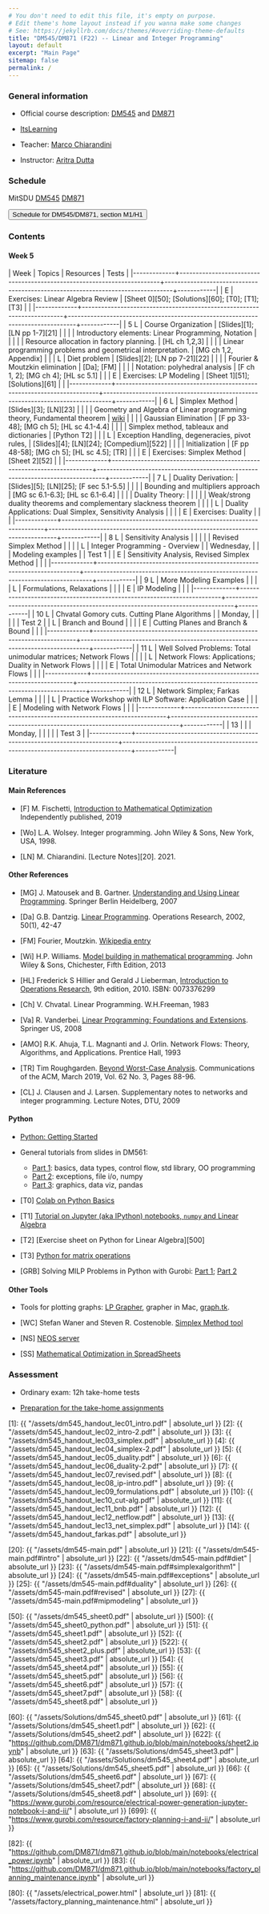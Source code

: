 ```yaml
---
# You don't need to edit this file, it's empty on purpose.
# Edit theme's home layout instead if you wanna make some changes
# See: https://jekyllrb.com/docs/themes/#overriding-theme-defaults
title: "DM545/DM871 (F22) -- Linear and Integer Programming"
layout: default
excerpt: "Main Page"
sitemap: false
permalink: /
---
```




### General information


- Official course description: [DM545](https://odin.sdu.dk/sitecore/index.php?a=searchfagbesk&internkode=dm545&lang=en) and [DM871](https://odin.sdu.dk/sitecore/index.php?a=searchfagbesk&internkode=dm871&lang=en)

- [ItsLearning](https://sdu.itslearning.com/main.aspx?CourseID=17727)

- Teacher: [Marco Chiarandini](https://imada.sdu.dk/~marco)

- Instructor: [Aritra Dutta](http://www.aritradutta.com/)


### Schedule


<p>
MitSDU
<a href="https://mitsdu.sdu.dk/skema/activity/N330047101/f22">DM545</a>
<a href="https://mitsdu.sdu.dk/skema/activity/N340030101/f22">DM871</a>
</p>

<button onclick="myFunction('h2')" class="w3-btn w3-cell
w3-left-align">Schedule for DM545/DM871, section M1/H1 <i class="fa fa-caret-down"></i></button>
<div id="h2" class="w3-container w3-hide">

<div class="w3-responsive">

<div w3-include-html="./assets/dm545_m1.html"></div>
<script>
w3.includeHTML();
</script>
</div>
</div>





### Contents


#### Week 5

| Week        | Topics                                                                 | Resources                                                                      | Tests      |
|-------------+------------------------------------------------------------------------+--------------------------------------------------------------------------------+------------|
| E           | Exercises: Linear Algebra Review                                       | [Sheet 0][50]; [Solutions][60]; [T0]; [T1]; [T3]                               |            |
|-------------+------------------------------------------------------------------------+--------------------------------------------------------------------------------+------------|
| 5 L         | Course Organization                                                    | [Slides][1]; [LN pp 1-7][21]                                                   |            |
|             | Introductory elements: Linear Programming, Notation                    |                                                                                |            |
|             | Resource allocation in factory planning.                               | [HL ch 1,2,3]                                                                  |            |
|             | Linear programming problems and geometrical interpretation.            | [MG ch 1,2, Appendix]                                                          |            |
| L           | Diet problem                                                           | [Slides][2]; [LN pp 7-21][22]                                                  |            |
|             | Fourier & Moutzkin elimination                                         | [Da]; [FM]                                                                     |            |
|             | Notation: polyhedral analysis                                          | [F ch 1, 2]; [MG ch 4]; [HL sc 5.1]                                            |            |
| E           | Exercises: LP Modeling                                                 | [Sheet 1][51]; [Solutions][61]                                                 |            |
|-------------+------------------------------------------------------------------------+--------------------------------------------------------------------------------+------------|
| 6        L  | Simplex Method                                                         | [Slides][3]; [LN][23]                                                          |            |
|             | Geometry and Algebra of Linear programming theory, Fundamental theorem | [wiki](http://en.wikipedia.org/wiki/Fundamental_theorem_of_linear_programming) |            |
|             | Gaussian Elimination                                                   | [F pp 33-48]; [MG ch 5]; [HL sc 4.1-4.4]                                       |            |
|             | Simplex method, tableaux and dictionaries                              | [Python T2]                                                                    |            |
| L           | Exception Handling, degeneracies, pivot rules,                         | [Slides][4]; [LN][24]; [Compedium][522]                                        |            |
|             | Initialization                                                         | [F pp 48-58]; [MG ch 5]; [HL sc 4.5]; [TR]                                     |            |
| E           | Exercises: Simplex Method                                              | [Sheet 2][52]                                                                  |            |
|-------------+------------------------------------------------------------------------+--------------------------------------------------------------------------------+------------|
| 7    L      | Duality Derivation:                                                    | [Slides][5]; [LN][25]; [F sec 5.1-5.5]                                         |            |
|             | Bounding and multipliers approach                                      | [MG sc 6.1-6.3]; [HL sc 6.1-6.4]                                               |            |
|             | Duality Theory:                                                        |                                                                                |            |
|             | Weak/strong duality theorems and complementary slackness theorem       |                                                                                |            |
| L           | Duality Applications: Dual Simplex, Sensitivity Analysis               |                                                                                |            |
| E           | Exercises: Duality                                                     |                                                                                |            |
|-------------+------------------------------------------------------------------------+--------------------------------------------------------------------------------+------------|
| 8      L    | Sensitivity Analysis                                                   |                                                                                |            |
|             | Revised Simplex Method                                                 |                                                                                |            |
| L           | Integer Programming - Overview                                         |                                                                                | Wednesday, |
|             | Modeling examples                                                      |                                                                                | Test 1     |
| E           | Sensitivity Analysis, Revised Simplex Method                           |                                                                                |            |
|-------------+------------------------------------------------------------------------+--------------------------------------------------------------------------------+------------|
| 9        L  | More Modeling Examples                                                 |                                                                                |            |
| L           | Formulations, Relaxations                                              |                                                                                |            |
| E           | IP Modeling                                                            |                                                                                |            |
|-------------+------------------------------------------------------------------------+--------------------------------------------------------------------------------+------------|
| 10        L | Chvatal Gomory cuts. Cutting Plane Algorithms                          |                                                                                | Monday,    |
|             |                                                                        |                                                                                | Test 2     |
| L           | Branch and Bound                                                       |                                                                                |            |
| E           | Cutting Planes and Branch & Bound                                      |                                                                                |            |
|-------------+------------------------------------------------------------------------+--------------------------------------------------------------------------------+------------|
| 11        L | Well Solved Problems: Total unimodular matrices; Network Flows         |                                                                                |            |
| L           | Network Flows: Applications; Duality in Network Flows                  |                                                                                |            |
| E           | Total Unimodular Matrices and Network Flows                            |                                                                                |            |
|-------------+------------------------------------------------------------------------+--------------------------------------------------------------------------------+------------|
| 12        L | Network Simplex; Farkas Lemma                                          |                                                                                |            |
| L           | Practice Workshop with ILP Software: Application Case                  |                                                                                |            |
| E           | Modeling with Network Flows                                            |                                                                                |            |
|-------------+------------------------------------------------------------------------+--------------------------------------------------------------------------------+------------|
| 13          |                                                                        |                                                                                | Monday,    |
|             |                                                                        |                                                                                | Test 3     |
|-------------+------------------------------------------------------------------------+--------------------------------------------------------------------------------+------------|


<!---
,[./Training/dm545_sheet0.pdf][Sheet0 with python]]; intro to Python: [[./Slides/dm545_python1.pdf][1] [[./Slides/dm545_python2.pdf][2] |            |
LP Software                                                            | [SS]; Section Python below                                                                         |            |
(Farkas Lemma)                                                         |                                                                                                    |            |
-->


### Literature

#### Main References


- [F] M. Fischetti, [Introduction to Mathematical Optimization](https://www.amazon.com/Introduction-Mathematical-Optimization-Matteo-Fischetti/dp/1692792024)
  Independently published, 2019

- [Wo]  L.A. Wolsey. Integer programming. John Wiley & Sons, New York, USA, 1998.

- [LN] M. Chiarandini. [Lecture Notes][20]. 2021.


#### Other References

- [MG] J. Matousek and B. Gartner. [Understanding and Using Linear Programming](http://dx.doi.org/10.1007/978-3-540-30717-4). Springer Berlin Heidelberg, 2007

- [Da] G.B. Dantzig.  [Linear Programming](http://dx.doi.org/10.1287/opre.50.1.42.17798). Operations Research, 2002, 50(1), 42-47

- [FM] Fourier, Moutzkin. [Wikipedia entry](http://en.wikipedia.org/wiki/Fourier%E2%80%93Motzkin_elimination)

- [Wi] H.P. Williams. [Model building in mathematical programming](http://site.ebrary.com.proxy1-bib.sdu.dk:2048/lib/sdub/detail.action?docID=10657847). John Wiley & Sons, Chichester, Fifth Edition, 2013

- [HL] Frederick S Hillier and Gerald J Lieberman, [Introduction to Operations Research](http://highered.mcgraw-hill.com/sites/0073376299/information_center_view0/), 9th edition, 2010. ISBN: 0073376299

- [Ch] V. Chvatal. Linear Programming. W.H.Freeman, 1983

- [Va] R. Vanderbei. [Linear Programming: Foundations and Extensions](http://dx.doi.org/10.1007/978-0-387-74388-2). Springer US, 2008

- [AMO] R.K. Ahuja, T.L. Magnanti and J. Orlin. Network Flows: Theory, Algorithms, and Applications. Prentice Hall, 1993

- [TR] Tim Roughgarden. [Beyond Worst-Case Analysis](https://cacm.acm.org/magazines/2019/3/234931-beyond-worst-case-analysis/fulltext). Communications of
  the ACM, March 2019, Vol. 62 No. 3, Pages 88-96.

- [CL] J. Clausen and J. Larsen. Supplementary notes to networks and integer programming. Lecture Notes, DTU, 2009 



<!-- 

- [PRKM] João Pedro Pedroso, Abdur Rais, Mikio Kubo and Masakazu
  Muramatsu. [[https://scipbook.readthedocs.io][/Mathematical Optimization: Solving Problems using SCIP and Python/]].

- [An] E. Andersen. [[./Files/infeas.pdf][/How to use Farkas's Lemma to say something
  important about linear infeasible problems/]]. MOSEK Technical Repot
  TR-2011-1. 2011.

- [KN] Ed Klotz Alexandra M. Newman [[http://www.google.dk/url?sa=t&rct=j&q=&esrc=s&source=web&cd=1&cad=rja&uact=8&ved=0CCYQFjAA&url=http%3A%2F%2Finside.mines.edu%2F~anewman%2FMIP_practice120212.pdf&ei=H8VpVYatKoHRsgGhrICQAQ&usg=A
FQjCNGDviG6Bma4qepI-0s-GvdaIVc-6Q&sig2=5jT4rnDJkdBU2G1FJowLkQ][Practical Guidelines for Solving Difficult Mixed Integer Linear Programs]]. 2012

--> 




#### Python

- [Python: Getting Started](./notes/python_setup.html)

- General tutorials from slides in DM561: 
  - [Part 1](https://dm561.github.io/assets/dm561-lec1.pdf): basics, data types, control flow, std library, OO programming
  - [Part 2](https://dm561.github.io/assets/dm561-lec2.pdf): exceptions, file i/o, numpy
  - [Part 3](https://dm561.github.io/assets/dm561-lec3.pdf): graphics, data viz, pandas


<!--- - [Youtube series](https://www.youtube.com/playlist?list=PL-osiE80TeTt2d9bfVyTiXJA-UTHn6WwU) -->

- [T0] [Colab on Python Basics](https://colab.research.google.com/github/DM561/dm561.github.io/blob/master/assets/Python_in_a_Nutshell.ipynb)

- [T1] [Tutorial on Jupyter (aka IPython) notebooks, `numpy` and Linear Algebra](https://github.com/DM871/dm871.github.io/blob/main/notebooks/Tutorial.ipynb)

- [T2] [Exercise sheet on Python for Linear Algebra][500]

- [T3] [Python for matrix operations](https://github.com/DM871/dm871.github.io/blob/main/notebooks/Tutorial4Exam.ipynb)

- [GRB] Solving MILP Problems in Python with Gurobi: [Part 1](./assets/lab_gurobi_1.html); [Part 2](./assets/lab_gurobi_2.html)


#### Other Tools


- Tools for plotting graphs: [LP Grapher](https://www.zweigmedia.com/utilities/lpg/index.html?lang=en),
    grapher in Mac, [graph.tk](http://graph.tk).

- [WC] Stefan Waner and Steven R. Costenoble. [Simplex Method tool](https://www.zweigmedia.com/simplex/simplex.php?lang=en)

- [NS] [NEOS server](https://neos-server.org/neos/)

- [SS] [Mathematical Optimization in SpreadSheets](./notes/spreadsheets.html)




<!---
- Optimization at DSB-S: ["Sæt dog et andet tog ind - hvor svært kan det være?"](https://www.youtube.com/watch?v=L2gR0_gmL94) by Jens Clausen, former Professor at DTU Management
-->


### Assessment


- Ordinary exam: 12h take-home tests

<!--
  - Test 1: week 8, February 23, from 8:00 to 7:59
  - Test 2: week 10, March 9, from 8:00 to 7:59
  - Test 3: week 13, March 30, from 8:00 to 7:59

- Reexam: two days take-home exam in August

-->

- [Preparation for the take-home assignments](./notes/editing.html)







<!--- Slides -->
[1]: {{ "/assets/dm545_handout_lec01_intro.pdf" | absolute_url }}
[2]: {{ "/assets/dm545_handout_lec02_intro-2.pdf" | absolute_url }}
[3]: {{ "/assets/dm545_handout_lec03_simplex.pdf" | absolute_url }}
[4]: {{ "/assets/dm545_handout_lec04_simplex-2.pdf" | absolute_url }}
[5]: {{ "/assets/dm545_handout_lec05_duality.pdf" | absolute_url }}
[6]: {{ "/assets/dm545_handout_lec06_duality-2.pdf" | absolute_url }}
[7]: {{ "/assets/dm545_handout_lec07_revised.pdf" | absolute_url }}
[8]: {{ "/assets/dm545_handout_lec08_ip-intro.pdf" | absolute_url }}
[9]: {{ "/assets/dm545_handout_lec09_formulations.pdf" | absolute_url }}
[10]: {{ "/assets/dm545_handout_lec10_cut-alg.pdf" | absolute_url }}
[11]: {{ "/assets/dm545_handout_lec11_bnb.pdf" | absolute_url }}
[12]: {{ "/assets/dm545_handout_lec12_netflow.pdf" | absolute_url }}
[13]: {{ "/assets/dm545_handout_lec13_net_simplex.pdf" | absolute_url }}
[14]: {{ "/assets/dm545_handout_farkas.pdf" | absolute_url }}


<!--- Lecture Notes -->
[20]: {{ "/assets/dm545-main.pdf" | absolute_url }}
[21]: {{ "/assets/dm545-main.pdf#intro" | absolute_url }}
[22]: {{ "/assets/dm545-main.pdf#diet" | absolute_url }}
[23]: {{ "/assets/dm545-main.pdf#simplexalgorithm1" | absolute_url }}
[24]: {{ "/assets/dm545-main.pdf#exceptions" | absolute_url }}
[25]: {{ "/assets/dm545-main.pdf#duality" | absolute_url }}
[26]: {{ "/assets/dm545-main.pdf#revised" | absolute_url }}
[27]: {{ "/assets/dm545-main.pdf#mipmodeling" | absolute_url }}

<!--- Sheets -->
[50]: {{ "/assets/dm545_sheet0.pdf" | absolute_url }}
[500]: {{ "/assets/dm545_sheet0_python.pdf" | absolute_url }}
[51]: {{ "/assets/dm545_sheet1.pdf" | absolute_url }}
[52]: {{ "/assets/dm545_sheet2.pdf" | absolute_url }}
[522]: {{ "/assets/dm545_sheet2_plus.pdf" | absolute_url }}
[53]: {{ "/assets/dm545_sheet3.pdf" | absolute_url }}
[54]: {{ "/assets/dm545_sheet4.pdf" | absolute_url }}
[55]: {{ "/assets/dm545_sheet5.pdf" | absolute_url }}
[56]: {{ "/assets/dm545_sheet6.pdf" | absolute_url }}
[57]: {{ "/assets/dm545_sheet7.pdf" | absolute_url }}
[58]: {{ "/assets/dm545_sheet8.pdf" | absolute_url }}

<!--- Solutions -->
[60]: {{ "/assets/Solutions/dm545_sheet0.pdf" | absolute_url }}
[61]: {{ "/assets/Solutions/dm545_sheet1.pdf" | absolute_url }}
[62]: {{ "/assets/Solutions/dm545_sheet2.pdf" | absolute_url }}
[622]: {{ "https://github.com/DM871/dm871.github.io/blob/main/notebooks/sheet2.ipynb" | absolute_url }}
[63]: {{ "/assets/Solutions/dm545_sheet3.pdf" | absolute_url }}
[64]: {{ "/assets/Solutions/dm545_sheet4.pdf" | absolute_url }}
[65]: {{ "/assets/Solutions/dm545_sheet5.pdf" | absolute_url }}
[66]: {{ "/assets/Solutions/dm545_sheet6.pdf" | absolute_url }}
[67]: {{ "/assets/Solutions/dm545_sheet7.pdf" | absolute_url }}
[68]: {{ "/assets/Solutions/dm545_sheet8.pdf" | absolute_url }}
[69]: {{ "https://www.gurobi.com/resource/electrical-power-generation-jupyter-notebook-i-and-ii/" | absolute_url }}
[699]: {{ "https://www.gurobi.com/resource/factory-planning-i-and-ii/" | absolute_url }}


[82]: {{ "https://github.com/DM871/dm871.github.io/blob/main/notebooks/electrical_power.ipynb" | absolute_url }}
[83]: {{ "https://github.com/DM871/dm871.github.io/blob/main/notebooks/factory_planning_maintenance.ipynb" | absolute_url }}

[80]: {{ "/assets/electrical_power.html" | absolute_url }}
[81]: {{ "/assets/factory_planning_maintenance.html" | absolute_url }}
    




<!---




| 6        L | Simplex Method                                                       |                                                                                                                                                                                   |        |
|            | Simplex method, tableaux and dictionaries                            |                                                                                                                                                                                   |        |
| L          | Exception Handling and Initialization                                |                                                                                                                                                                                   |        |
|            | Exception handling and degeneracies in simplex method. Pivot rules   |                                                                                                                                                                                   |        |
| E          | LP Modeling                                                          | [[./Training/dm545_sheet1.pdf][Sheet1]]                                                        [[./Training/Solutions/dm545_sheet1.pdf][Sheet1]]                                                                                                              |        |
|------------+----------------------------------------------------------------------+-----------------------------------------------------------------------------------------------------------------------------------------------------------------------------------+--------|
| 7          | Duality Derivation:                                                  |                                                                                                                                                                                   |        |
|            | Bounding and multipliers approach                                    |                                                                                                                                                                                   |        |
|            | Duality Theory:                                                      |                                                                                                                                                                                   |        |
|            | Weak/strong duality theorems and complementary slackness theorem     |                                                                                                                                                                                   |        |
| E          | Simplex Method                                                       | [[./Training/dm545_sheet2.pdf][Sheet2]]                                                           [[./Resources/Ipython/sheet2.html][Sheet2 (Johannes)]   [[./Training/Solutions/dm545_sheet2.pdf][Sheet2 (Marco)] |        |
|------------+----------------------------------------------------------------------+-----------------------------------------------------------------------------------------------------------------------------------------------------------------------------------+--------|
| 8          | More on Duality                                                      | [ [[./Notes/dm545-main.pdf#geometricdual][Notes]                                                                                                                                  |        |
|            | Duality by Lagrangian relaxation                                     |                                                                                                                                                                                   |        |
|            | Dual Simplex, Sensitivity Analysis                                   |                                                                                                                                                                                   |        |
|            | Revised Simplex Method                                               | [ [[./Notes/dm545-main.pdf#revised][Notes]                                                                                                                                        |        |
|            |                                                                      |                                                                                                                                                                                   |        |
|            |                                                                      |                                                                                                                                                                                   | Test 1 |
| E          | Duality                                                              | [[./Training/dm545_sheet3.pdf][Sheet3]]                                                            [[./Resources/Ipython/sheet3_2019.html][Sheet3 (Johannes)]];  [[./Training/Solutions/dm545_sheet3.pdf][Sheet3 (Marco)                                     |        |
|------------+----------------------------------------------------------------------+-----------------------------------------------------------------------------------------------------------------------------------------------------------------------------------+--------|
| 9          | Integer Programming - Overview                                       |                                                                                                                                                                                   |        |
|            | Modeling Examples, Formulations, Relaxations                         | *[Wo ch 2]*                                                                                                                                                                       |        |
| E          | Dual Simplex and Revised Simplex                                     | [[./Training/dm545_sheet4.pdf][Sheet4]]                                                           [[./Resources/Ipython/sheet4_2019.html][Sheet4 (Johannes)]];  [[./Training/Solutions/dm545_sheet4.pdf][Sheet4 (Marco)                                      |        |
|------------+----------------------------------------------------------------------+-----------------------------------------------------------------------------------------------------------------------------------------------------------------------------------+--------|
| 10         | Relaxations, Cutting Planes                                          | *[Wo ch 7]*                                                                                                                                                                       |        |
|            | Valid Inequalities. Chvatal Gomory cuts.                             |                                                                                                                                                                                   |        |
|            | Cutting plane algorithm. Gomory's fractional cutting plane algorithm | *[Wo ch 8.1-8.6]*                                                                                                                                                                 | Test 2 |
| E          | IP Modeling                                                          | [[./Training/dm545_sheet5.pdf][Sheet5]]                                                           [[./Resources/Ipython/sheet5_2019.html][Sheet5 (Johannes)]];  [[./Training/Solutions/dm545_sheet5.pdf][Sheet5 (Marco)                                      |        |
|------------+----------------------------------------------------------------------+-----------------------------------------------------------------------------------------------------------------------------------------------------------------------------------+--------|
| 11         | Branch and Bound                                                     |     **                                                                                                                                                  |        |
|            | Well Solved Problems                                                 |                                                                                                                                                                                   |        |
|            | Convex hull description, Total unimodular matrices                   |                                                                                                                                                                                   |        |
|            | Network Flows                                                        | *[CL ch 4,6,7]*                                                                                                                                                                   |        |
| E          | Cutting Planes and B&B                                               | [[./Training/dm545_gomory.pdf][Gomory cuts]]; [[./Training/dm545_bb.pdf][Branch and Bound]]                                     [[./Training/Solutions/dm545_gomory.pdf][gomory (Marco)]]; [[./Training/Solutions/dm545_bb.pdf][bb (Marco)]];  [[./Resources/Ipython/nikolai.html][Nikolai]]                                                                            |        |
|------------+----------------------------------------------------------------------+-----------------------------------------------------------------------------------------------------------------------------------------------------------------------------------+--------|
| 12         | Network Flows: Application Examples                                  | [ [[./Notes/dm545-main.pdf][Notes]] ]  *[AOM sec 1.2]*                                                                                                                                                        |        |
|            | ILP Software                                                         | [[./Slides/dm545-spreadsheet-handout.pdf][MinCosEx]]; [[https://www.imada.sdu.dk/~marco/Teaching/AY2017-2018/DM559/Files/mincost.xlsx][mincost.xlsx]];  [[https://imada.sdu.dk/~marco/Blog/optimization/spreadsheets/2017/10/25/spreadsheets.html][MILP in SpreadSheets]];  [[./Training/dm545_lab_scip.pdf][Lab]]                                                                                                                               |        |
| E          | Network Flows                                                        | [[./Training/dm545_sheet6.pdf][NetFlows]]                                                          [[./Training/Solutions/dm545_sheet6.pdf][NetFlows]]                                                                                                        |        |
|------------+----------------------------------------------------------------------+-----------------------------------------------------------------------------------------------------------------------------------------------------------------------------------+--------|
|            |                                                                      |                                                                                                                                                                                   | Test 3 |
|------------+----------------------------------------------------------------------+-----------------------------------------------------------------------------------------------------------------------------------------------------------------------------------+--------|



-->

